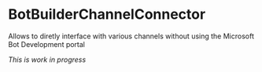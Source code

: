 BotBuilderChannelConnector
==========================

Allows to diretly interface with various channels without using the Microsoft Bot Development portal

*This is work in progress*
